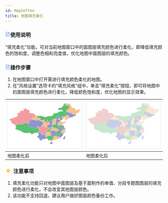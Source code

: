 ```yaml
---
id: MapSoften
title: 地图填充柔化
---
```

### ![](../../img/read.gif)使用说明

“填充柔化”功能，可对当前地图窗口中的面图层填充颜色进行柔化，即降低填充颜色的饱和度，调整色相和亮度值，优化地图中面图层的填充颜色。

### ![](../../img/read.gif)操作步骤

  1. 在地图窗口中打开需进行填充颜色柔化的地图。
  2. 在“风格设置”选项卡的“填充风格”组中，单击“填充柔化”按钮，即可将地图中的面图层填充颜色进行柔化，降低颜色饱和度，优化地图的显示效果。    
  
![](img/MapSoften.png)|![](img/MapSoften1.png)    
---|---    
地图柔化前 | 地图柔化后  

### ![](../../img/note.png) 注意事项

  1. 填充柔化功能只对地图中面图层及基于面制作的单值、分段专题图图层的填充颜色进行柔化，不会改变其他图层颜色。
  2. 该功能不支持回退，建议用户做好图层颜色备份工作。

